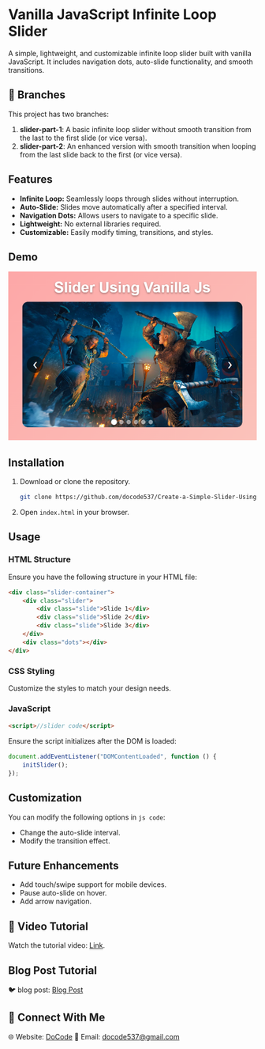 # Vanilla JavaScript Infinite Loop Slider

A simple, lightweight, and customizable infinite loop slider built with vanilla JavaScript. It includes navigation dots, auto-slide functionality, and smooth transitions.

## 🚀 Branches

This project has two branches:

1. **slider-part-1**: A basic infinite loop slider without smooth transition from the last to the first slide (or vice versa).
2. **slider-part-2**: An enhanced version with smooth transition when looping from the last slide back to the first (or vice versa).

## Features
- **Infinite Loop:** Seamlessly loops through slides without interruption.
- **Auto-Slide:** Slides move automatically after a specified interval.
- **Navigation Dots:** Allows users to navigate to a specific slide.
- **Lightweight:** No external libraries required.
- **Customizable:** Easily modify timing, transitions, and styles.

## Demo
![slider demo](image.png)

## Installation
1. Download or clone the repository.
   ```sh
   git clone https://github.com/docode537/Create-a-Simple-Slider-Using-Vanilla-JavaScript-No-Libraries-.git
   ```
2. Open `index.html` in your browser.

## Usage
### HTML Structure
Ensure you have the following structure in your HTML file:
```html
<div class="slider-container">
    <div class="slider">
        <div class="slide">Slide 1</div>
        <div class="slide">Slide 2</div>
        <div class="slide">Slide 3</div>
    </div>
    <div class="dots"></div>
</div>
```

### CSS Styling
Customize the styles to match your design needs.

### JavaScript
```html
<script>//slider code</script>
```
Ensure the script initializes after the DOM is loaded:
```js
document.addEventListener("DOMContentLoaded", function () {
    initSlider();
});
```

## Customization
You can modify the following options in `js code`:
- Change the auto-slide interval.
- Modify the transition effect.

## Future Enhancements
- Add touch/swipe support for mobile devices.
- Pause auto-slide on hover.
- Add arrow navigation.
## 🎥 Video Tutorial
Watch the tutorial video: [Link](https://www.youtube.com/watch?v=EMuYLNUPxCs).
## Blog Post Tutorial
🐦 blog post: [Blog Post](https://docode.co.in/post/simple-accordion-using-javascript)  
## 📩 Connect With Me
🌐 Website: [DoCode](https://docode.co.in/)
📧 Email: docode537@gmail.com 


